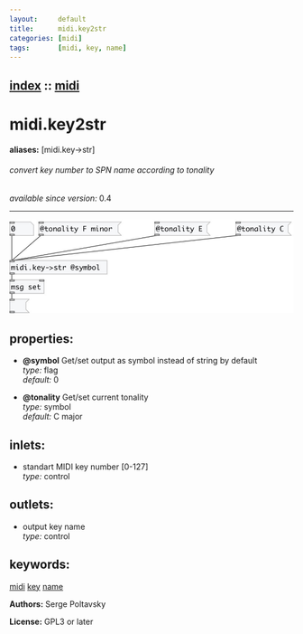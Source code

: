 ```yaml
---
layout:     default
title:      midi.key2str
categories: [midi]
tags:       [midi, key, name]
---
```

[index](index.html) :: [midi](category_midi.html)
---

# midi.key2str
**aliases:** [midi.key-&gt;str]


###### convert key number to SPN name according to tonality

*available since version:* 0.4

---




[![example](../examples/img/midi.key2str.jpg)](../examples/pd/midi.key2str.pd)







## properties:

* **@symbol** 
Get/set output as symbol instead of string by default<br>
_type:_ flag<br>
_default:_ 0<br>

* **@tonality** 
Get/set current tonality<br>
_type:_ symbol<br>
_default:_ C major<br>



## inlets:

* standart MIDI key number [0-127]<br>
_type:_ control



## outlets:

* output key name<br>
_type:_ control



## keywords:

[midi](keywords/midi.html)
[key](keywords/key.html)
[name](keywords/name.html)






**Authors:** Serge Poltavsky




**License:** GPL3 or later





